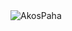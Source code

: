 <img src="https://github-readme-stats.vercel.app/api?username=AkosPaha&show_icons=true&count_private=true&title_color=6495ed&icon_color=92b4f2&bg_color=121317&text_color=6495ed" alt="AkosPaha" />

<!--
**AkosPaha/AkosPaha** is a ✨ _special_ ✨ repository because its `README.md` (this file) appears on your GitHub profile.

Here are some ideas to get you started:

- 🔭 I’m currently working on ...
- 🌱 I’m currently learning ...
- 👯 I’m looking to collaborate on ...
- 🤔 I’m looking for help with ...
- 💬 Ask me about ...
- 📫 How to reach me: ...
- 😄 Pronouns: ...
- ⚡ Fun fact: ...
-->
